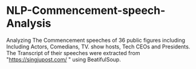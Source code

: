 # NLP-Commencement-speech-Analysis
Analyzing The Commencement speeches of 36 public figures including Including Actors, Comedians, TV. show hosts, Tech CEOs and Presidents. The Transcript of their speeches were extracted from "https://singjupost.com/ " using BeatifulSoup. 
